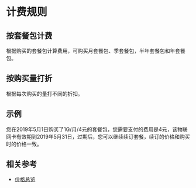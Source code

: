 # 计费规则
## 按套餐包计费
根据购买的套餐包计算费用，可购买月套餐包、季套餐包，半年套餐包和年套餐包。

## 按购买量打折
根据每次购买的量打不同的折扣。

## 示例
您在2019年5月1日购买了1G/月/4元的套餐包，您需要支付的费用是4元，该物联网卡有效期到2019年5月31日，过期后，您可以继续续订套餐，续订的价格和购买时的价格一致。

## 相关参考

- [价格总览](Price-Overview.md)

